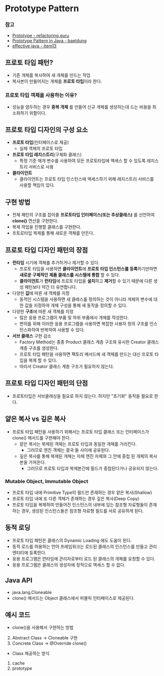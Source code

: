 # Prototype Pattern

### 참고

* [Prototype - refactoring.guru](https://refactoring.guru/design-patterns/prototype)
* [Prototype Pattern in Java - baeldung](https://www.baeldung.com/java-pattern-prototype)
* [effective java - item13](https://github.com/SeokRae/TIL/tree/fc6c10a60a95a564748bcc7f550358bfcf5f5eff/java/contents/effactive/item_13.md)

## 프로토 타입 패턴?

* 기존 개체를 복사하여 새 개체를 만드는 작업
* 복사본이 만들어지는 개체를 **프로토 타입**이라 한다.

### 프로토 타입 객체을 사용하는 이유?

* 성능을 염두하는 경우 **중복 개체** 를 만들어 신규 개체를 생성하는데 드는 비용을 최소화하기 위함이다.

## 프로토 타입 디자인의 구성 요소

* **프로토 타입**\(인터페이스로 제공\)
	* 실체 객체의 프로토 타입
* **프로토 타입 레지스트리**\(구체화 클래스\)
	* 특정 기준 매개 변수를 사용하여 모든 프로토타입에 액세스 할 수 있도록 레지스트리 서비스로 사용
* **클라이언트**
	* 클라이언트는 프로토 타입 인스턴스에 액세스하기 위해 레지스트리 서비스를 사용할 책임이 있다.

## 구현 방법

* 전체 패턴의 구조를 잡아줄 **프로토타입 인터페이스\(또는 추상클래스\)** 를 선언하여 **clone\(\)** 연산을 구현한다.
* 복제 작업을 진행할 클래스를 구현한다.
* 프토로타입 복제를 통해 새로운 객체를 만든다.

## 프로토 타입 디자인 패턴의 장점

* **런타임** 시기에 객체를 추가하거나 제거할 수 있다.
	* 프로토 타입을 사용하면 **클라이언트**에 **프로토 타입 인스턴스를 등록**하기만하면 **새로운 구체적인 제품 클래스를 시스템에 통합** 할 수 있다.
	* **클라이언트**가 **런타임**에 프로토 타입을 **설치**하고 **제거**할 수 있기 때문에 다른 생성 패턴보다 약간 더 유연합니다.
* 다양한 **값**에 따른 새 객체를 지정
	* 동적인 시스템을 사용하면 새 클래스를 정의하는 것이 아니라 개체의 변수에 대한 값을 지정하여 개채 구성을 통해 새 동작을 정의할 수 있다.
* 다양한 **구조**에 따른 새 객체를 지정
	* 많은 응용 프로그램이 부품 및 하위 부품에서 개체를 작성한다.
	* 편의를 위해 이러한 응용 프로그램을 사용하면 복잡한 사용자 정의 구조를 인스턴스화하여 반복하여 사용할 수 있다.
* **서브 클래스** 구현 감소
	* Factory Method는 종종 Product 클래스 계층 구조와 유사한 Creator 클래스 계층 구조를 생성한다.
	* 프로토 타입 패턴을 사용하면 팩토리 메서드에 새 객체를 만드는 대신 프로토 타입을 복제 할 수 있다.
	* 따라서 Creator 클래스 계층 구조가 필요하지 않는다.

## 프로토 타입 디자인 패턴의 단점

* 프로토타입은 서브클래싱을 필요로 하지 않는다. 하지만 "초기화" 동작을 필요로 한다.

## 얕은 복사 vs 깊은 복사

* 프로토 타입 패턴을 사용하기 위해서는 프로토 타입 클래스 또는 인터페이스가 clone\(\) 메서드를 구현해야 한다.
	* 얕은 복사는 복제된 객체는 프로토 타입과 동일한 개체를 가리킨다.
		* 그러므로 엔진 객체는 결국 둘 사이에 공유된다.
	* 깊은 복사를 통해 복제된 개체는 자체 엔진 자체와 그 안에 중첩 된 개체의 복사본을 가져온다.
		* 그러므로 프로토 타입과 복제본간에 필드가 중첩된다거나 공유되지 않는다.

### Mutable Object, Immutable Object

* 프로토 타입 내에 Primitive Type의 필드만 존재하는 경우 얕은 복사\(Shallow\)
* 프로토 타입 내에 또 다른 객체가 존재하는 경우 깊은 복사\(Deep Copy\)
* 프로토 타입을 복제하여 만들어진 인스턴스의 내부에 있는 참조형 자료형들이 존재하는 경우, 생성된 인스턴스들은 참조형 자료형 필드를 서로 공유하게 된다.

## 동적 로딩

* 프로토 타입 패턴은 클래스의 Dynamic Loading 에도 도움이 된다.
* 동적 로드를 허용하는 언어 프레임워크는 로드된 클래스의 인스턴스를 만들고 관리 엔티티에 등록한다.
* 응용 프로그램은 런타임에 관리자로부터 로드 된 클래스의 개체를 요청할 수 있다.
* 응용 프로그램은 클래스의 생성자에 정적으로 액세스 할 수 없다.

## Java API

* java.lang.Cloneable
* clone\(\) 메서드는 Object 클래스에서 퍼블릭 인터페이스로 제공된다.

## 예시 코드

* clone\(\)을 사용해서 구현하는 방법

2. Abstract Class -&gt; Cloneable 구현
3. Concrete Class -&gt; @Override clone\(\)

* Class 제공하는 방식

1. cache
2. prototype
